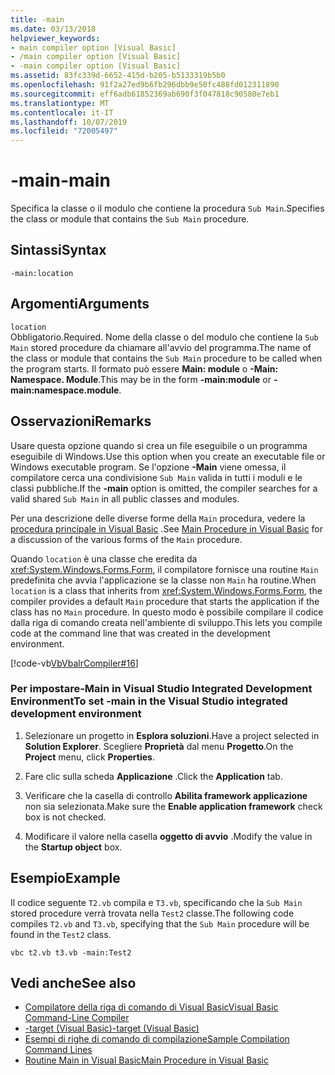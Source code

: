 ```yaml
---
title: -main
ms.date: 03/13/2018
helpviewer_keywords:
- main compiler option [Visual Basic]
- /main compiler option [Visual Basic]
- -main compiler option [Visual Basic]
ms.assetid: 83fc339d-6652-415d-b205-b5133319b5b0
ms.openlocfilehash: 91f2a27ed9b6fb296dbb9e50fc488fd012311890
ms.sourcegitcommit: eff6adb61852369ab690f3f047818c90580e7eb1
ms.translationtype: MT
ms.contentlocale: it-IT
ms.lasthandoff: 10/07/2019
ms.locfileid: "72005497"
---
```

# <a name="-main"></a><span data-ttu-id="cba5c-102">-main</span><span class="sxs-lookup"><span data-stu-id="cba5c-102">-main</span></span>
<span data-ttu-id="cba5c-103">Specifica la classe o il modulo che contiene la procedura `Sub Main`.</span><span class="sxs-lookup"><span data-stu-id="cba5c-103">Specifies the class or module that contains the `Sub Main` procedure.</span></span>  
  
## <a name="syntax"></a><span data-ttu-id="cba5c-104">Sintassi</span><span class="sxs-lookup"><span data-stu-id="cba5c-104">Syntax</span></span>  
  
```console  
-main:location  
```  
  
## <a name="arguments"></a><span data-ttu-id="cba5c-105">Argomenti</span><span class="sxs-lookup"><span data-stu-id="cba5c-105">Arguments</span></span>  
 `location`  
 <span data-ttu-id="cba5c-106">Obbligatorio.</span><span class="sxs-lookup"><span data-stu-id="cba5c-106">Required.</span></span> <span data-ttu-id="cba5c-107">Nome della classe o del modulo che contiene la `Sub Main` stored procedure da chiamare all'avvio del programma.</span><span class="sxs-lookup"><span data-stu-id="cba5c-107">The name of the class or module that contains the `Sub Main` procedure to be called when the program starts.</span></span> <span data-ttu-id="cba5c-108">Il formato può essere **Main: module** o **-Main: Namespace. Module**.</span><span class="sxs-lookup"><span data-stu-id="cba5c-108">This may be in the form **-main:module** or **-main:namespace.module**.</span></span>  
  
## <a name="remarks"></a><span data-ttu-id="cba5c-109">Osservazioni</span><span class="sxs-lookup"><span data-stu-id="cba5c-109">Remarks</span></span>  
 <span data-ttu-id="cba5c-110">Usare questa opzione quando si crea un file eseguibile o un programma eseguibile di Windows.</span><span class="sxs-lookup"><span data-stu-id="cba5c-110">Use this option when you create an executable file or Windows executable program.</span></span> <span data-ttu-id="cba5c-111">Se l'opzione **-Main** viene omessa, il compilatore cerca una condivisione `Sub Main` valida in tutti i moduli e le classi pubbliche.</span><span class="sxs-lookup"><span data-stu-id="cba5c-111">If the **-main** option is omitted, the compiler searches for a valid shared `Sub Main` in all public classes and modules.</span></span>  
  
 <span data-ttu-id="cba5c-112">Per una descrizione delle diverse forme della `Main` procedura, vedere la [procedura principale in Visual Basic](../../../visual-basic/programming-guide/program-structure/main-procedure.md) .</span><span class="sxs-lookup"><span data-stu-id="cba5c-112">See [Main Procedure in Visual Basic](../../../visual-basic/programming-guide/program-structure/main-procedure.md) for a discussion of the various forms of the `Main` procedure.</span></span>  
  
 <span data-ttu-id="cba5c-113">Quando `location` è una classe che eredita da <xref:System.Windows.Forms.Form>, il compilatore fornisce una routine `Main` predefinita che avvia l'applicazione se la classe non `Main` ha routine.</span><span class="sxs-lookup"><span data-stu-id="cba5c-113">When `location` is a class that inherits from <xref:System.Windows.Forms.Form>, the compiler provides a default `Main` procedure that starts the application if the class has no `Main` procedure.</span></span> <span data-ttu-id="cba5c-114">In questo modo è possibile compilare il codice dalla riga di comando creata nell'ambiente di sviluppo.</span><span class="sxs-lookup"><span data-stu-id="cba5c-114">This lets you compile code at the command line that was created in the development environment.</span></span>  
  
 [!code-vb[VbVbalrCompiler#16](~/samples/snippets/visualbasic/VS_Snippets_VBCSharp/VbVbalrCompiler/VB/Class1.vb#16)]  
  
### <a name="to-set--main-in-the-visual-studio-integrated-development-environment"></a><span data-ttu-id="cba5c-115">Per impostare-Main in Visual Studio Integrated Development Environment</span><span class="sxs-lookup"><span data-stu-id="cba5c-115">To set -main in the Visual Studio integrated development environment</span></span>  
  
1. <span data-ttu-id="cba5c-116">Selezionare un progetto in **Esplora soluzioni**.</span><span class="sxs-lookup"><span data-stu-id="cba5c-116">Have a project selected in **Solution Explorer**.</span></span> <span data-ttu-id="cba5c-117">Scegliere **Proprietà** dal menu **Progetto**.</span><span class="sxs-lookup"><span data-stu-id="cba5c-117">On the **Project** menu, click **Properties**.</span></span>  
  
2. <span data-ttu-id="cba5c-118">Fare clic sulla scheda **Applicazione** .</span><span class="sxs-lookup"><span data-stu-id="cba5c-118">Click the **Application** tab.</span></span>  
  
3. <span data-ttu-id="cba5c-119">Verificare che la casella di controllo **Abilita framework applicazione** non sia selezionata.</span><span class="sxs-lookup"><span data-stu-id="cba5c-119">Make sure the **Enable application framework** check box is not checked.</span></span>  
  
4. <span data-ttu-id="cba5c-120">Modificare il valore nella casella **oggetto di avvio** .</span><span class="sxs-lookup"><span data-stu-id="cba5c-120">Modify the value in the **Startup object** box.</span></span>  
  
## <a name="example"></a><span data-ttu-id="cba5c-121">Esempio</span><span class="sxs-lookup"><span data-stu-id="cba5c-121">Example</span></span>  
 <span data-ttu-id="cba5c-122">Il codice seguente `T2.vb` compila e `T3.vb`, specificando che la `Sub Main` stored procedure verrà trovata nella `Test2` classe.</span><span class="sxs-lookup"><span data-stu-id="cba5c-122">The following code compiles `T2.vb` and `T3.vb`, specifying that the `Sub Main` procedure will be found in the `Test2` class.</span></span>  
  
```console
vbc t2.vb t3.vb -main:Test2  
```  
  
## <a name="see-also"></a><span data-ttu-id="cba5c-123">Vedi anche</span><span class="sxs-lookup"><span data-stu-id="cba5c-123">See also</span></span>

- [<span data-ttu-id="cba5c-124">Compilatore della riga di comando di Visual Basic</span><span class="sxs-lookup"><span data-stu-id="cba5c-124">Visual Basic Command-Line Compiler</span></span>](../../../visual-basic/reference/command-line-compiler/index.md)
- [<span data-ttu-id="cba5c-125">-target (Visual Basic)</span><span class="sxs-lookup"><span data-stu-id="cba5c-125">-target (Visual Basic)</span></span>](../../../visual-basic/reference/command-line-compiler/target.md)
- [<span data-ttu-id="cba5c-126">Esempi di righe di comando di compilazione</span><span class="sxs-lookup"><span data-stu-id="cba5c-126">Sample Compilation Command Lines</span></span>](../../../visual-basic/reference/command-line-compiler/sample-compilation-command-lines.md)
- [<span data-ttu-id="cba5c-127">Routine Main in Visual Basic</span><span class="sxs-lookup"><span data-stu-id="cba5c-127">Main Procedure in Visual Basic</span></span>](../../../visual-basic/programming-guide/program-structure/main-procedure.md)
